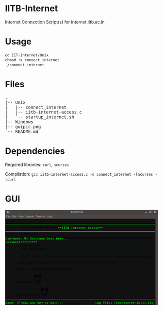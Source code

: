 # IITB-Internet
Internet Connection Script(s) for internet.iitb.ac.in

# Usage
```
cd IIT-Internet/Unix
chmod +x connect_internet
./connect_internet
```

# Files
<pre>
.
|-- Unix
|   |-- connect_internet
|   |-- iitb-internet-access.c
|   `-- startup_internet.sh
|-- Windows
|-- guipic.png
`-- README.md
</pre>

# Dependencies
Required libraries: `curl`, `ncurses`

Compilation: `gcc iitb-internet-access.c -o connect_internet -lncurses -lcurl`

# GUI
![GUI Preview][guipic]

[guipic]:guipic.png "Terminal Screenshot!"
